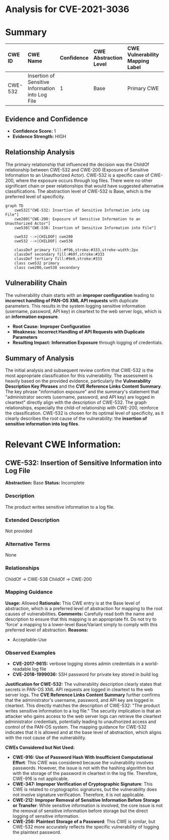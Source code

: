 # Analysis for CVE-2021-3036

# Summary
| CWE ID  | CWE Name                                            | Confidence | CWE Abstraction Level | CWE Vulnerability Mapping Label | CWE-Vulnerability Mapping Notes |
| :------- | :-------------------------------------------------- | :--------- | :---------------------- | :------------------------------ | :------------------------------ |
| CWE-532 | Insertion of Sensitive Information into Log File | 1          | Base                    | Primary CWE                     | Allowed                       |

## Evidence and Confidence

*   **Confidence Score:** 1
*   **Evidence Strength:** HIGH

## Relationship Analysis
The primary relationship that influenced the decision was the ChildOf relationship between CWE-532 and CWE-200 (Exposure of Sensitive Information to an Unauthorized Actor). CWE-532 is a specific case of CWE-200, where the exposure occurs through log files. There were no other significant chain or peer relationships that would have suggested alternative classifications. The abstraction level of CWE-532 is Base, which is the preferred level of specificity.

```mermaid
graph TD
    cwe532["CWE-532: Insertion of Sensitive Information into Log File"]
    cwe200["CWE-200: Exposure of Sensitive Information to an Unauthorized Actor"]
    cwe538["CWE-538: Insertion of Sensitive Information into File"]
    
    cwe532 -->|CHILDOF| cwe200
    cwe532 -->|CHILDOF| cwe538
    
    classDef primary fill:#f96,stroke:#333,stroke-width:2px
    classDef secondary fill:#69f,stroke:#333
    classDef tertiary fill:#9e9,stroke:#333
    class cwe532 primary
    class cwe200,cwe538 secondary
```

## Vulnerability Chain
The vulnerability chain starts with an **improper configuration** leading to **incorrect handling of PAN-OS XML API requests** with duplicate parameters. This results in the system logging sensitive information (username, password, API key) in cleartext to the web server logs, which is an **information exposure**.
  - **Root Cause:** **Improper Configuration**
  - **Weakness:** **Incorrect Handling of API Requests with Duplicate Parameters**
  - **Resulting Impact:** **Information Exposure** through logging of credentials.

## Summary of Analysis
The initial analysis and subsequent review confirm that CWE-532 is the most appropriate classification for this vulnerability. The assessment is heavily based on the provided evidence, particularly the **Vulnerability Description Key Phrases** and the **CVE Reference Links Content Summary**. The key phrase "information exposure" and the summary's statement that "administrator secrets (username, password, and API key) are logged in cleartext" directly align with the description of CWE-532. The graph relationships, especially the child-of relationship with CWE-200, reinforce the classification. CWE-532 is chosen for its optimal level of specificity, as it clearly describes the root cause of the vulnerability: the **insertion of sensitive information into log files**.

# Relevant CWE Information:

## CWE-532: Insertion of Sensitive Information into Log File
**Abstraction:** Base
**Status:** Incomplete

### Description
The product writes sensitive information to a log file.

### Extended Description
Not provided

### Alternative Terms
None

### Relationships
ChildOf -> CWE-538
ChildOf -> CWE-200

### Mapping Guidance
**Usage:** Allowed
**Rationale:** This CWE entry is at the Base level of abstraction, which is a preferred level of abstraction for mapping to the root causes of vulnerabilities.
**Comments:** Carefully read both the name and description to ensure that this mapping is an appropriate fit. Do not try to 'force' a mapping to a lower-level Base/Variant simply to comply with this preferred level of abstraction.
**Reasons:**
- Acceptable-Use

### Observed Examples
- **CVE-2017-9615:** verbose logging stores admin credentials in a world-readable log file
- **CVE-2018-1999036:** SSH password for private key stored in build log

**Justification for CWE-532:**
The vulnerability description clearly states that secrets in PAN-OS XML API requests are logged in cleartext to the web server logs. The **CVE Reference Links Content Summary** further confirms that the administrator's username, password, and API key are logged in cleartext. This directly matches the description of CWE-532: "The product writes sensitive information to a log file." The security implication is that an attacker who gains access to the web server logs can retrieve the cleartext administrator credentials, potentially leading to unauthorized access and control of the PAN-OS system. The mapping guidance for CWE-532 indicates that it is allowed and at the base level of abstraction, which aligns with the root cause of the vulnerability.

**CWEs Considered but Not Used:**

*   **CWE-916: Use of Password Hash With Insufficient Computational Effort**: This CWE was considered because the vulnerability involves passwords. However, the issue is not with the hashing algorithm but with the storage of the password in cleartext in the log file. Therefore, CWE-916 is not applicable.
*   **CWE-347: Improper Verification of Cryptographic Signature**: This CWE is related to cryptographic signatures, but the vulnerability does not involve signature verification. Therefore, it is not applicable.
*   **CWE-212: Improper Removal of Sensitive Information Before Storage or Transfer**: While sensitive information is involved, the core issue is not the removal of sensitive information before storage but the direct logging of sensitive information.
*   **CWE-256: Plaintext Storage of a Password**: This CWE is similar, but CWE-532 more accurately reflects the specific vulnerability of logging the plaintext password.